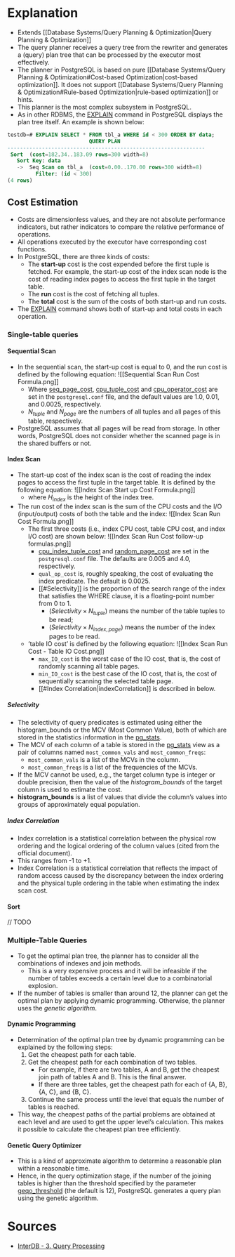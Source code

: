 # Explanation
- Extends [[Database Systems/Query Planning & Optimization|Query Planning & Optimization]]
- The query planner receives a query tree from the rewriter and generates a (query) plan tree that can be processed by the executor most effectively.
- The planner in PostgreSQL is based on pure [[Database Systems/Query Planning & Optimization#Cost-based Optimization|cost-based optimization]]. It does not support [[Database Systems/Query Planning & Optimization#Rule-based Optimization|rule-based optimization]] or hints.
- This planner is the most complex subsystem in PostgreSQL.
- As in other RDBMS, the [EXPLAIN](http://www.postgresql.org/docs/current/static/sql-explain.html) command in PostgreSQL displays the plan tree itself. An example is shown below:
```SQL
testdb=# EXPLAIN SELECT * FROM tbl_a WHERE id < 300 ORDER BY data;
                          QUERY PLAN
---------------------------------------------------------------
 Sort  (cost=182.34..183.09 rows=300 width=8)
   Sort Key: data
   ->  Seq Scan on tbl_a  (cost=0.00..170.00 rows=300 width=8)
         Filter: (id < 300)
(4 rows)
```

## Cost Estimation
- Costs are dimensionless values, and they are not absolute performance indicators, but rather indicators to compare the relative performance of operations.
- All operations executed by the executor have corresponding cost functions.
- In PostgreSQL, there are three kinds of costs:
	- The **start-up** cost is the cost expended before the first tuple is fetched. For example, the start-up cost of the index scan node is the cost of reading index pages to access the first tuple in the target table.
	- The **run** cost is the cost of fetching all tuples.
	- The **total** cost is the sum of the costs of both start-up and run costs.
- The [EXPLAIN](https://www.postgresql.org/docs/current/static/sql-explain.html) command shows both of start-up and total costs in each operation.

### Single-table queries

#### Sequential Scan
- In the sequential scan, the start-up cost is equal to 0, and the run cost is defined by the following equation: ![[Sequential Scan Run Cost Formula.png]]
	- Where [seq_page_cost](https://www.postgresql.org/docs/current/static/runtime-config-query.html#GUC-SEQ-PAGE-COST), [cpu_tuple_cost](https://www.postgresql.org/docs/current/static/runtime-config-query.html#GUC-CPU-TUPLE-COST) and [cpu_operator_cost](https://www.postgresql.org/docs/current/static/runtime-config-query.html#GUC-CPU-OPERATOR-COST) are set in the `postgresql.conf` file, and the default values are 1.0, 0.01, and 0.0025, respectively.
	- $N_{tuple}$ and $N_{page}$ are the numbers of all tuples and all pages of this table, respectively.
- PostgreSQL assumes that all pages will be read from storage. In other words, PostgreSQL does not consider whether the scanned page is in the shared buffers or not.

#### Index Scan
- The start-up cost of the index scan is the cost of reading the index pages to access the first tuple in the target table. It is defined by the following equation: ![[Index Scan Start up Cost Formula.png]]
	- where $H_{index}$ is the height of the index tree.
- The run cost of the index scan is the sum of the CPU costs and the I/O (input/output) costs of both the table and the index: ![[Index Scan Run Cost Formula.png]]
	- The first three costs (i.e., index CPU cost, table CPU cost, and index I/O cost) are shown below: ![[Index Scan Run Cost follow-up formulas.png]]
		- [cpu_index_tuple_cost](https://www.postgresql.org/docs/current/static/runtime-config-query.html#GUC-CPU-INDEX-TUPLE-COST) and [random_page_cost](https://www.postgresql.org/docs/current/static/runtime-config-query.html#GUC-RANDOM-PAGE-COST) are set in the `postgresql.conf` file. The defaults are 0.005 and 4.0, respectively.
		- `qual_op_cost` is, roughly speaking, the cost of evaluating the index predicate. The default is 0.0025.
		- [[#Selectivity]] is the proportion of the search range of the index that satisfies the WHERE clause, it is a floating-point number from 0 to 1.
			- ($Selectivity×N_{tuple}$) means the number of the table tuples to be read;  
			- ($Selectivity×N_{index,page}$) means the number of the index pages to be read.
	- ’table IO cost’ is defined by the following equation: ![[Index Scan Run Cost - Table IO Cost.png]]
		- `max_IO_cost` is the worst case of the IO cost, that is, the cost of randomly scanning all table pages.
		- `min_IO_cost` is the best case of the IO cost, that is, the cost of sequentially scanning the selected table page.
		- [[#Index Correlation|indexCorrelation]] is described in below.

##### Selectivity
- The selectivity of query predicates is estimated using either the histogram_bounds or the MCV (Most Common Value), both of which are stored in the statistics information in the [pg_stats](https://www.postgresql.org/docs/current/static/view-pg-stats.html).
- The MCV of each column of a table is stored in the [pg_stats](https://www.postgresql.org/docs/current/static/view-pg-stats.html) view as a pair of columns named `most_common_vals` and `most_common_freqs`:
	- `most_common_vals` is a list of the MCVs in the column.
	- `most_common_freqs` is a list of the frequencies of the MCVs.
- If the MCV cannot be used, e.g., the target column type is integer or double precision, then the value of the _histogram_bounds_ of the target column is used to estimate the cost.
- **histogram_bounds** is a list of values that divide the column’s values into groups of approximately equal population.

##### Index Correlation
- Index correlation is a statistical correlation between the physical row ordering and the logical ordering of the column values (cited from the official document).
- This ranges from -1 to +1.
- Index Correlation is a statistical correlation that reflects the impact of random access caused by the discrepancy between the index ordering and the physical tuple ordering in the table when estimating the index scan cost.

#### Sort
// TODO

### Multiple-Table Queries
- To get the optimal plan tree, the planner has to consider all the combinations of indexes and join methods.
	- This is a very expensive process and it will be infeasible if the number of tables exceeds a certain level due to a combinatorial explosion.
- If the number of tables is smaller than around 12, the planner can get the optimal plan by applying dynamic programming. Otherwise, the planner uses the _genetic algorithm_.

#### Dynamic Programming
- Determination of the optimal plan tree by dynamic programming can be explained by the following steps:
	1. Get the cheapest path for each table.
	2. Get the cheapest path for each combination of two tables.  
		- For example, if there are two tables, A and B, get the cheapest join path of tables A and B. This is the final answer.
		- If there are three tables, get the cheapest path for each of {A, B}, {A, C}, and {B, C}.
	3. Continue the same process until the level that equals the number of tables is reached.
- This way, the cheapest paths of the partial problems are obtained at each level and are used to get the upper level’s calculation. This makes it possible to calculate the cheapest plan tree efficiently.

#### Genetic Query Optimizer
- This is a kind of approximate algorithm to determine a reasonable plan within a reasonable time.
- Hence, in the query optimization stage, if the number of the joining tables is higher than the threshold specified by the parameter [geqo_threshold](http://www.postgresql.org/docs/current/static/runtime-config-query.html#GUC-GEQO-THRESHOLD) (the default is 12), PostgreSQL generates a query plan using the genetic algorithm.

# Sources
- [InterDB - 3. Query Processing](https://www.interdb.jp/pg/pgsql03.html)
